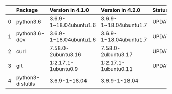 <!-- markdown-link-check-disable -->

|    | Package           | Version in 4.1.0       | Version in 4.2.0       | Status   |
|---:|:------------------|:-----------------------|:-----------------------|:---------|
|  0 | python3.6         | 3.6.9-1~18.04ubuntu1.6 | 3.6.9-1~18.04ubuntu1.7 | UPDATED  |
|  1 | python3.6-dev     | 3.6.9-1~18.04ubuntu1.6 | 3.6.9-1~18.04ubuntu1.7 | UPDATED  |
|  2 | curl              | 7.58.0-2ubuntu3.16     | 7.58.0-2ubuntu3.17     | UPDATED  |
|  3 | git               | 1:2.17.1-1ubuntu0.9    | 1:2.17.1-1ubuntu0.11   | UPDATED  |
|  4 | python3-distutils | 3.6.9-1~18.04          | 3.6.9-1~18.04          |          |